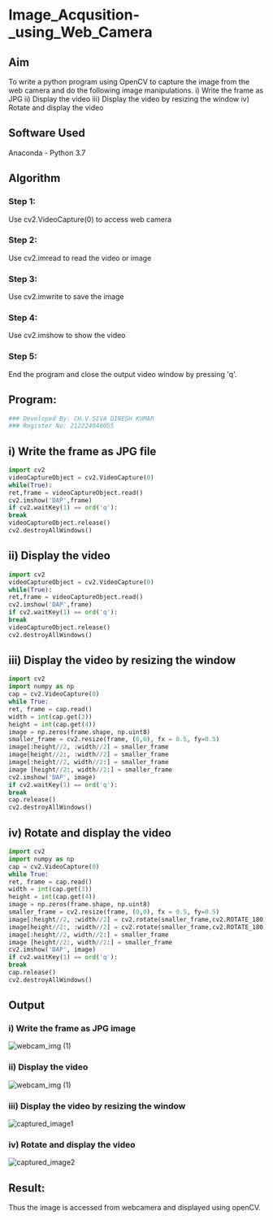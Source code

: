# Image_Acqusition-_using_Web_Camera
## Aim
 
To write a python program using OpenCV to capture the image from the web camera and do the following image manipulations.
i) Write the frame as JPG 
ii) Display the video 
iii) Display the video by resizing the window
iv) Rotate and display the video

## Software Used
Anaconda - Python 3.7
## Algorithm
### Step 1:
Use cv2.VideoCapture(0) to access web camera
<br>

### Step 2:
Use cv2.imread to read the video or image
<br>

### Step 3:
Use cv2.imwrite to save the image
<br>

### Step 4:
Use cv2.imshow to show the video
<br>

### Step 5:
End the program and close the output video window by pressing 'q'.
<br>

## Program:
``` Python
### Developed By: CH.V.SIVA DINESH KUMAR
### Register No: 212224040055
```

## i) Write the frame as JPG file
```Python
import cv2
videoCaptureObject = cv2.VideoCapture(0)
while(True):
ret,frame = videoCaptureObject.read()
cv2.imshow('DAP',frame)
if cv2.waitKey(1) == ord('q'):
break
videoCaptureObject.release()
cv2.destroyAllWindows()
```
## ii) Display the video
```Python
import cv2
videoCaptureObject = cv2.VideoCapture(0)
while(True):
ret,frame = videoCaptureObject.read()
cv2.imshow('DAP',frame)
if cv2.waitKey(1) == ord('q'):
break
videoCaptureObject.release()
cv2.destroyAllWindows()

```
## iii) Display the video by resizing the window
```Python
import cv2
import numpy as np
cap = cv2.VideoCapture(0)
while True:
ret, frame = cap.read()
width = int(cap.get(3))
height = int(cap.get(4))
image = np.zeros(frame.shape, np.uint8)
smaller_frame = cv2.resize(frame, (0,0), fx = 0.5, fy=0.5)
image[:height//2, :width//2] = smaller_frame
image[height//2:, :width//2] = smaller_frame
image[:height//2, width//2:] = smaller_frame
image [height//2:, width//2:] = smaller_frame
cv2.imshow('DAP', image)
if cv2.waitKey(1) == ord('q'):
break
cap.release()
cv2.destroyAllWindows()
```
## iv) Rotate and display the video
```Python
import cv2
import numpy as np
cap = cv2.VideoCapture(0)
while True:
ret, frame = cap.read()
width = int(cap.get(3))
height = int(cap.get(4))
image = np.zeros(frame.shape, np.uint8)
smaller_frame = cv2.resize(frame, (0,0), fx = 0.5, fy=0.5)
image[:height//2, :width//2] = cv2.rotate(smaller_frame,cv2.ROTATE_180)
image[height//2:, :width//2] = cv2.rotate(smaller_frame,cv2.ROTATE_180)
image[:height//2, width//2:] = smaller_frame
image [height//2:, width//2:] = smaller_frame
cv2.imshow('DAP', image)
if cv2.waitKey(1) == ord('q'):
break
cap.release()
cv2.destroyAllWindows()
```
## Output
### i) Write the frame as JPG image

![webcam_img (1)](https://github.com/user-attachments/assets/35ac482d-7720-4997-bd15-2917fe480fd4)



### ii) Display the video



![webcam_img (1)](https://github.com/user-attachments/assets/98b9cb80-d426-415e-b7fd-b857f772a840)


### iii) Display the video by resizing the window


![captured_image1](https://github.com/user-attachments/assets/98dd79da-6a63-4f13-9039-b32d47ad8e05)



### iv) Rotate and display the video


![captured_image2](https://github.com/user-attachments/assets/7e8061b4-68f3-4576-b2e2-d106f9eb6037)


## Result:
Thus the image is accessed from webcamera and displayed using openCV.
